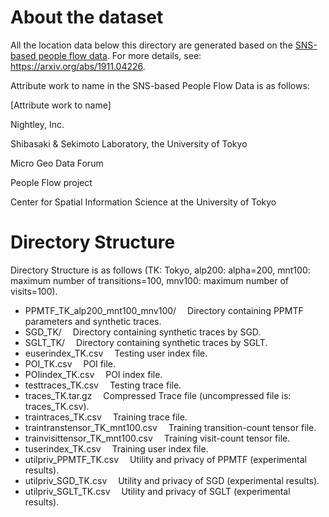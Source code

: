 # About the dataset
All the location data below this directory are generated based on the [SNS-based people flow data](https://nightley.jp/archives/1954/). For more details, see: https://arxiv.org/abs/1911.04226.

Attribute work to name in the SNS-based People Flow Data is as follows:

[Attribute work to name]

Nightley, Inc.

Shibasaki & Sekimoto Laboratory, the University of Tokyo

Micro Geo Data Forum

People Flow project

Center for Spatial Information Science at the University of Tokyo

# Directory Structure

Directory Structure is as follows (TK: Tokyo, alp200: alpha=200, mnt100: maximum number of transitions=100, mnv100: maximum number of visits=100).

- PPMTF_TK_alp200_mnt100_mnv100/	&emsp;Directory containing PPMTF parameters and synthetic traces.
- SGD_TK/				&emsp;Directory containing synthetic traces by SGD.
- SGLT_TK/				&emsp;Directory containing synthetic traces by SGLT.
- euserindex_TK.csv			&emsp;Testing user index file.
- POI_TK.csv				&emsp;POI file.
- POIindex_TK.csv			&emsp;POI index file.
- testtraces_TK.csv			&emsp;Testing trace file.
- traces_TK.tar.gz			&emsp;Compressed Trace file (uncompressed file is: traces_TK.csv).
- traintraces_TK.csv			&emsp;Training trace file.
- traintranstensor_TK_mnt100.csv	&emsp;Training transition-count tensor file.
- trainvisittensor_TK_mnt100.csv	&emsp;Training visit-count tensor file.
- tuserindex_TK.csv			&emsp;Training user index file.
- utilpriv_PPMTF_TK.csv			&emsp;Utility and privacy of PPMTF (experimental results).
- utilpriv_SGD_TK.csv			&emsp;Utility and privacy of SGD (experimental results).
- utilpriv_SGLT_TK.csv			&emsp;Utility and privacy of SGLT (experimental results).
